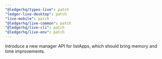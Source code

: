 ```yaml
---
"@ledgerhq/types-live": patch
"ledger-live-desktop": patch
"live-mobile": patch
"@ledgerhq/live-common": patch
"@ledgerhq/live-cli": patch
"@ledgerhq/live-env": patch
---
```


Introduce a new manager API for listApps, which should bring memory and time improvements.
